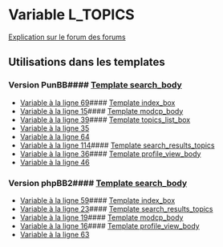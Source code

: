 # Variable L_TOPICS
[Explication sur le forum des forums](http://forum.forumactif.com/t294113-listing-des-variables#L_TOPICS)
## Utilisations dans les templates
### Version PunBB#### [Template search_body](punbb/search_body.md)
* [Variable à la ligne 69](../punbb/search_body.tpl#L69)#### [Template index_box](punbb/index_box.md)
* [Variable à la ligne 15](../punbb/index_box.tpl#L15)#### [Template modcp_body](punbb/modcp_body.md)
* [Variable à la ligne 39](../punbb/modcp_body.tpl#L39)#### [Template topics_list_box](punbb/topics_list_box.md)
* [Variable à la ligne 35](../punbb/topics_list_box.tpl#L35)
* [Variable à la ligne 64](../punbb/topics_list_box.tpl#L64)
* [Variable à la ligne 114](../punbb/topics_list_box.tpl#L114)#### [Template search_results_topics](punbb/search_results_topics.md)
* [Variable à la ligne 36](../punbb/search_results_topics.tpl#L36)#### [Template profile_view_body](punbb/profile_view_body.md)
* [Variable à la ligne 46](../punbb/profile_view_body.tpl#L46)
### Version phpBB2#### [Template search_body](subsilver/search_body.md)
* [Variable à la ligne 59](../subsilver/search_body.tpl#L59)#### [Template index_box](subsilver/index_box.md)
* [Variable à la ligne 23](../subsilver/index_box.tpl#L23)#### [Template search_results_topics](subsilver/search_results_topics.md)
* [Variable à la ligne 19](../subsilver/search_results_topics.tpl#L19)#### [Template modcp_body](subsilver/modcp_body.md)
* [Variable à la ligne 16](../subsilver/modcp_body.tpl#L16)#### [Template profile_view_body](subsilver/profile_view_body.md)
* [Variable à la ligne 63](../subsilver/profile_view_body.tpl#L63)